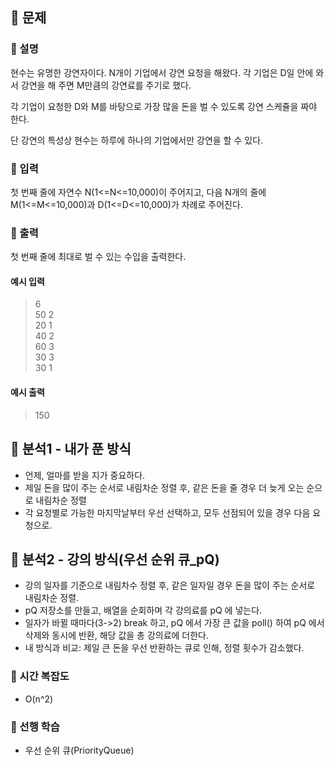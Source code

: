 ## 📍 문제

### 🧷 설명

현수는 유명한 강연자이다. N개이 기업에서 강연 요청을 해왔다. 각 기업은 D일 안에 와서 강연을 해 주면 M만큼의 강연료를 주기로 했다.

각 기업이 요청한 D와 M를 바탕으로 가장 많을 돈을 벌 수 있도록 강연 스케쥴을 짜야 한다.

단 강연의 특성상 현수는 하루에 하나의 기업에서만 강연을 할 수 있다.

### 🧷 입력

첫 번째 줄에 자연수 N(1<=N<=10,000)이 주어지고, 다음 N개의 줄에 M(1<=M<=10,000)과 D(1<=D<=10,000)가 차례로 주어진다.

### 🧷 출력

첫 번째 줄에 최대로 벌 수 있는 수입을 출력한다.

#### 예시 입력  
>  6  
50 2  
20 1  
40 2  
60 3  
30 3  
30 1


#### 예시 출력  
> 150

## 📍 분석1 - 내가 푼 방식

- 언제, 얼마를 받을 지가 중요하다.
- 제일 돈을 많이 주는 순서로 내림차순 정렬 후, 같은 돈을 줄 경우 더 늦게 오는 순으로 내림차순 정렬
- 각 요청별로 가능한 마지막날부터 우선 선택하고, 모두 선점되어 있을 경우 다음 요청으로.

## 📍 분석2 - 강의 방식(우선 순위 큐_pQ)
- 강의 일자를 기준으로 내림차수 정렬 후, 같은 일자일 경우 돈을 많이 주는 순서로 내림차순 정렬.
- pQ 저장소를 만들고, 배열을 순회하며 각 강의료를 pQ 에 넣는다.
- 일자가 바뀔 때마다(3->2) break 하고, pQ 에서 가장 큰 값을 poll() 하여 pQ 에서 삭제와 동시에 반환, 해당 값을 총 강의료에 더한다.
- 내 방식과 비교: 제일 큰 돈을 우선 반환하는 큐로 인해, 정렬 횟수가 감소했다.

### 🧷 시간 복잡도
- O(n^2)

### 🧷 선행 학습
- 우선 순위 큐(PriorityQueue)
